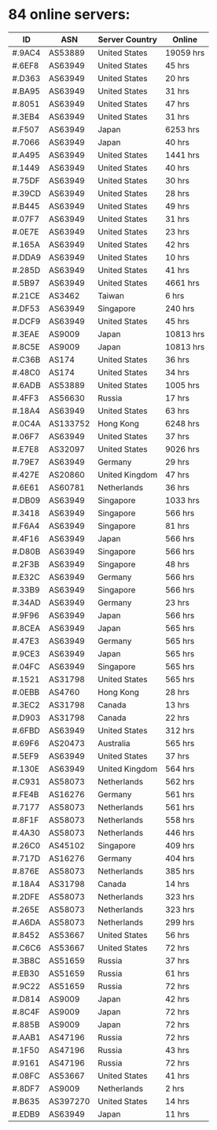 # 84 online servers:

| ID | ASN | Server Country | Online |
| ------ | ------ | ------ | ------ |
| #.9AC4 | AS53889 | United States | 19059 hrs |
| #.6EF8 | AS63949 | United States | 45 hrs |
| #.D363 | AS63949 | United States | 20 hrs |
| #.BA95 | AS63949 | United States | 31 hrs |
| #.8051 | AS63949 | United States | 47 hrs |
| #.3EB4 | AS63949 | United States | 31 hrs |
| #.F507 | AS63949 | Japan | 6253 hrs |
| #.7066 | AS63949 | Japan | 40 hrs |
| #.A495 | AS63949 | United States | 1441 hrs |
| #.1449 | AS63949 | United States | 40 hrs |
| #.75DF | AS63949 | United States | 30 hrs |
| #.39CD | AS63949 | United States | 28 hrs |
| #.B445 | AS63949 | United States | 49 hrs |
| #.07F7 | AS63949 | United States | 31 hrs |
| #.0E7E | AS63949 | United States | 23 hrs |
| #.165A | AS63949 | United States | 42 hrs |
| #.DDA9 | AS63949 | United States | 10 hrs |
| #.285D | AS63949 | United States | 41 hrs |
| #.5B97 | AS63949 | United States | 4661 hrs |
| #.21CE | AS3462 | Taiwan | 6 hrs |
| #.DF53 | AS63949 | Singapore | 240 hrs |
| #.DCF9 | AS63949 | United States | 45 hrs |
| #.3EAE | AS9009 | Japan | 10813 hrs |
| #.8C5E | AS9009 | Japan | 10813 hrs |
| #.C36B | AS174 | United States | 36 hrs |
| #.48C0 | AS174 | United States | 34 hrs |
| #.6ADB | AS53889 | United States | 1005 hrs |
| #.4FF3 | AS56630 | Russia | 17 hrs |
| #.18A4 | AS63949 | United States | 63 hrs |
| #.0C4A | AS133752 | Hong Kong | 6248 hrs |
| #.06F7 | AS63949 | United States | 37 hrs |
| #.E7E8 | AS32097 | United States | 9026 hrs |
| #.79E7 | AS63949 | Germany | 29 hrs |
| #.427E | AS20860 | United Kingdom | 47 hrs |
| #.6E61 | AS60781 | Netherlands | 36 hrs |
| #.DB09 | AS63949 | Singapore | 1033 hrs |
| #.3418 | AS63949 | Singapore | 566 hrs |
| #.F6A4 | AS63949 | Singapore | 81 hrs |
| #.4F16 | AS63949 | Japan | 566 hrs |
| #.D80B | AS63949 | Singapore | 566 hrs |
| #.2F3B | AS63949 | Singapore | 48 hrs |
| #.E32C | AS63949 | Germany | 566 hrs |
| #.33B9 | AS63949 | Singapore | 566 hrs |
| #.34AD | AS63949 | Germany | 23 hrs |
| #.9F96 | AS63949 | Japan | 566 hrs |
| #.8CEA | AS63949 | Japan | 565 hrs |
| #.47E3 | AS63949 | Germany | 565 hrs |
| #.9CE3 | AS63949 | Japan | 565 hrs |
| #.04FC | AS63949 | Singapore | 565 hrs |
| #.1521 | AS31798 | United States | 565 hrs |
| #.0EBB | AS4760 | Hong Kong | 28 hrs |
| #.3EC2 | AS31798 | Canada | 13 hrs |
| #.D903 | AS31798 | Canada | 22 hrs |
| #.6FBD | AS63949 | United States | 312 hrs |
| #.69F6 | AS20473 | Australia | 565 hrs |
| #.5EF9 | AS63949 | United States | 37 hrs |
| #.130E | AS63949 | United Kingdom | 564 hrs |
| #.C931 | AS58073 | Netherlands | 562 hrs |
| #.FE4B | AS16276 | Germany | 561 hrs |
| #.7177 | AS58073 | Netherlands | 561 hrs |
| #.8F1F | AS58073 | Netherlands | 558 hrs |
| #.4A30 | AS58073 | Netherlands | 446 hrs |
| #.26C0 | AS45102 | Singapore | 409 hrs |
| #.717D | AS16276 | Germany | 404 hrs |
| #.876E | AS58073 | Netherlands | 385 hrs |
| #.18A4 | AS31798 | Canada | 14 hrs |
| #.2DFE | AS58073 | Netherlands | 323 hrs |
| #.265E | AS58073 | Netherlands | 323 hrs |
| #.A6DA | AS58073 | Netherlands | 299 hrs |
| #.8452 | AS53667 | United States | 56 hrs |
| #.C6C6 | AS53667 | United States | 72 hrs |
| #.3B8C | AS51659 | Russia | 37 hrs |
| #.EB30 | AS51659 | Russia | 61 hrs |
| #.9C22 | AS51659 | Russia | 72 hrs |
| #.D814 | AS9009 | Japan | 42 hrs |
| #.8C4F | AS9009 | Japan | 72 hrs |
| #.885B | AS9009 | Japan | 72 hrs |
| #.AAB1 | AS47196 | Russia | 72 hrs |
| #.1F50 | AS47196 | Russia | 43 hrs |
| #.9161 | AS47196 | Russia | 72 hrs |
| #.08FC | AS53667 | United States | 41 hrs |
| #.8DF7 | AS9009 | Netherlands | 2 hrs |
| #.B635 | AS397270 | United States | 14 hrs |
| #.EDB9 | AS63949 | Japan | 11 hrs |


